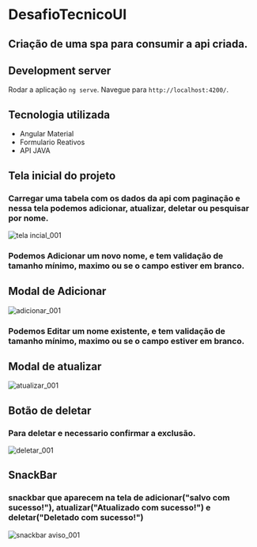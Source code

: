 # DesafioTecnicoUI

## Criação de uma spa para consumir a api criada.

## Development server

Rodar a aplicação `ng serve`. Navegue para `http://localhost:4200/`. 

## Tecnologia utilizada

- Angular Material
- Formulario Reativos
- API JAVA

## Tela inicial do projeto
### Carregar uma tabela com os dados da api com paginação e nessa tela podemos adicionar, atualizar, deletar ou pesquisar por nome.
![tela incial_001](https://user-images.githubusercontent.com/62908563/101535648-b8d83280-3977-11eb-8e73-9bd75723ce76.jpg)

### Podemos Adicionar um novo nome, e tem validação de tamanho mínimo, maximo ou se o campo estiver em branco. 
## Modal de Adicionar
![adicionar_001](https://user-images.githubusercontent.com/62908563/101535935-18ced900-3978-11eb-9143-7cd0dd14a783.jpg)

### Podemos Editar um nome existente, e tem validação de tamanho mínimo, maximo ou se o campo estiver em branco.
## Modal de atualizar
![atualizar_001](https://user-images.githubusercontent.com/62908563/101535930-179dac00-3978-11eb-87ca-f76452acef0b.jpg)

## Botão de deletar
### Para deletar e necessario confirmar a exclusão.
![deletar_001](https://user-images.githubusercontent.com/62908563/101535938-18ced900-3978-11eb-82b8-d750a8f01b08.jpg)

## SnackBar 
### snackbar que aparecem na tela de adicionar("salvo com sucesso!"), atualizar("Atualizado com sucesso!") e deletar("Deletado com sucesso!")
![snackbar aviso_001](https://user-images.githubusercontent.com/62908563/101535933-18364280-3978-11eb-8e14-63a5a620e6c1.jpg)



